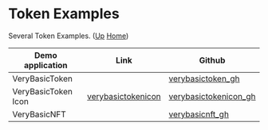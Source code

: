 # Token Examples

Several Token Examples. ([Up](..) [Home](..\..))

| Demo application       | Link                       | Github
| ---------              |-----                       | -----
| VeryBasicToken         |                            | [verybasictoken_gh]
| VeryBasicToken Icon    | [verybasictokenicon]       | [verybasictokenicon_gh]
| VeryBasicNFT           |                            | [verybasicnft_gh]

[verybasictoken_gh]:         https://github.com/web3examples/ethereum/blob/master/token_examples/VeryBasicToken.sol
[verybasicnft_gh]:           https://github.com/web3examples/ethereum/blob/master/token_examples/VeryBasicNFT.sol  
[verybasictokenicon_gh]:     https://github.com/web3examples/ethereum/blob/master/token_examples/VeryBasicTokenIcon.html
[verybasictokenicon]:        https://web3examples.com/ethereum/token_examples/VeryBasicTokenIcon.html
